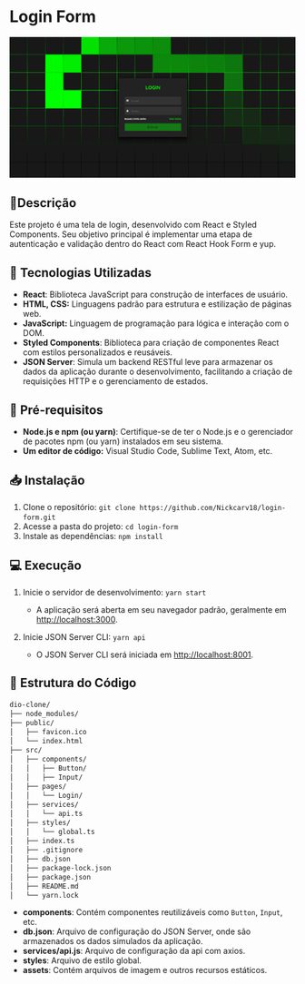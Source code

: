 # Login Form

![Tela de Login](image.png)

## 📃Descrição

Este projeto é uma tela de login, desenvolvido com React e Styled Components. Seu objetivo principal é implementar uma etapa de autenticação e validação dentro do React com React Hook Form e yup.

## 🚀 Tecnologias Utilizadas

- **React**: Biblioteca JavaScript para construção de interfaces de usuário.
- **HTML, CSS:** Linguagens padrão para estrutura e estilização de páginas web.
- **JavaScript:** Linguagem de programação para lógica e interação com o DOM.
- **Styled Components**: Biblioteca para criação de componentes React com estilos personalizados e reusáveis.
- **JSON Server**: Simula um backend RESTful leve para armazenar os dados da aplicação durante o desenvolvimento, facilitando a criação de requisições HTTP e o gerenciamento de estados.

## 🚧 Pré-requisitos

- **Node.js e npm (ou yarn)**: Certifique-se de ter o Node.js e o gerenciador de pacotes npm (ou yarn) instalados em seu sistema.
- **Um editor de código:** Visual Studio Code, Sublime Text, Atom, etc.

## 📥 Instalação

1. Clone o repositório: `git clone https://github.com/Nickcarv18/login-form.git`
2. Acesse a pasta do projeto: `cd login-form`
3. Instale as dependências: `npm install`

## 💻 Execução

1. Inicie o servidor de desenvolvimento: `yarn start`

    - A aplicação será aberta em seu navegador padrão, geralmente em <http://localhost:3000>.

1. Inicie JSON Server CLI: `yarn api`

    - O JSON Server CLI será iniciada em <http://localhost:8001>.

## 🔧 Estrutura do Código

    dio-clone/
    ├── node_modules/
    ├── public/
    │   ├── favicon.ico
    │   └── index.html
    ├── src/
    │   ├── components/
    │   │   ├── Button/
    │   │   ├── Input/
    │   ├── pages/
    │   │   └── Login/
    │   ├── services/
    │   │   └── api.ts
    │   ├── styles/
    │   │   └── global.ts
    │   ├── index.ts
    │   ├── .gitignore
    │   ├── db.json
    │   ├── package-lock.json
    │   ├── package.json
    │   ├── README.md
    │   └── yarn.lock

- **components**: Contém componentes reutilizáveis como `Button`, `Input`, etc.
- **db.json**: Arquivo de configuração do JSON Server, onde são armazenados os dados simulados da aplicação.
- **services/api.js**: Arquivo de configuração da api com axios.
- **styles**: Arquivo de estilo global.
- **assets**: Contém arquivos de imagem e outros recursos estáticos.
